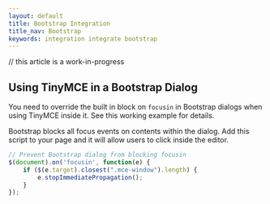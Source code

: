 ```yaml
---
layout: default
title: Bootstrap Integration
title_nav: Bootstrap
keywords: integration integrate bootstrap
---
```


// this article is a work-in-progress

## Using TinyMCE in a Bootstrap Dialog

You need to override the built in block on `focusin` in Bootstrap dialogs when using TinyMCE inside it. See this working example for details.

Bootstrap blocks all focus events on contents within the dialog. Add this script to your page and it will allow users to click inside the editor.

```js
// Prevent Bootstrap dialog from blocking focusin
$(document).on('focusin', function(e) {
    if ($(e.target).closest(".mce-window").length) {
        e.stopImmediatePropagation();
    }
});
```
